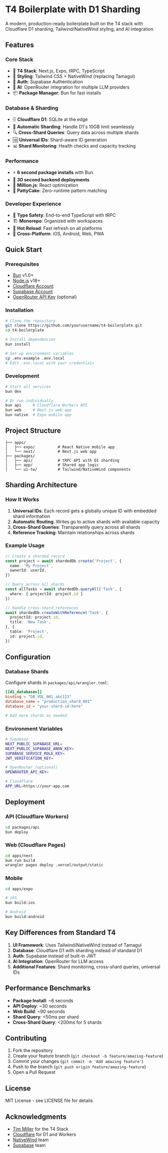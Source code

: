 # T4 Boilerplate with D1 Sharding

A modern, production-ready boilerplate built on the T4 stack with Cloudflare D1 sharding, Tailwind/NativeWind styling, and AI integration.

## Features

### Core Stack
- 🚀 **T4 Stack**: Next.js, Expo, tRPC, TypeScript
- 🎨 **Styling**: Tailwind CSS + NativeWind (replacing Tamagui)
- 🔐 **Auth**: Supabase Authentication
- 🤖 **AI**: OpenRouter integration for multiple LLM providers
- 📦 **Package Manager**: Bun for fast installs

### Database & Sharding
- 🗄️ **Cloudflare D1**: SQLite at the edge
- 🔀 **Automatic Sharding**: Handle D1's 10GB limit seamlessly
- 🔍 **Cross-Shard Queries**: Query data across multiple shards
- 🆔 **Universal IDs**: Shard-aware ID generation
- 📊 **Shard Monitoring**: Health checks and capacity tracking

### Performance
- ⚡ **6 second package installs** with Bun
- 🚅 **30 second backend deployments**
- 🎯 **Million.js**: React optimization
- 🍰 **PattyCake**: Zero-runtime pattern matching

### Developer Experience
- 🔧 **Type Safety**: End-to-end TypeScript with tRPC
- 🏗️ **Monorepo**: Organized with workspaces
- 🔄 **Hot Reload**: Fast refresh on all platforms
- 📱 **Cross-Platform**: iOS, Android, Web, PWA

## Quick Start

### Prerequisites
- [Bun](https://bun.sh) v1.0+
- [Node.js](https://nodejs.org) v18+
- [Cloudflare Account](https://dash.cloudflare.com)
- [Supabase Account](https://supabase.com)
- [OpenRouter API Key](https://openrouter.ai) (optional)

### Installation

```bash
# Clone the repository
git clone https://github.com/yourusername/t4-boilerplate.git
cd t4-boilerplate

# Install dependencies
bun install

# Set up environment variables
cp .env.example .env.local
# Edit .env.local with your credentials
```

### Development

```bash
# Start all services
bun dev

# Or run individually
bun api     # Cloudflare Workers API
bun web     # Next.js web app
bun native  # Expo mobile app
```

## Project Structure

```
├── apps/
│   ├── expo/          # React Native mobile app
│   └── next/          # Next.js web app
├── packages/
│   ├── api/           # tRPC API with D1 sharding
│   ├── app/           # Shared app logic
│   └── ui-tw/         # Tailwind/NativeWind components
```

## Sharding Architecture

### How It Works

1. **Universal IDs**: Each record gets a globally unique ID with embedded shard information
2. **Automatic Routing**: Writes go to active shards with available capacity
3. **Cross-Shard Queries**: Transparently query across all shards
4. **Reference Tracking**: Maintain relationships across shards

### Example Usage

```typescript
// Create a sharded record
const project = await shardedDb.create('Project', {
  name: 'My Project',
  ownerId: userId,
})

// Query across all shards
const allTasks = await shardedDb.queryAll('Task', {
  where: { projectId: project.id }
})

// Handle cross-shard references
await shardedDb.createWithReference('Task', {
  projectId: project.id,
  title: 'New Task',
}, {
  table: 'Project',
  id: project.id,
})
```

## Configuration

### Database Shards

Configure shards in `packages/api/wrangler.toml`:

```toml
[[d1_databases]]
binding = "DB_VOL_001_abc123"
database_name = "production_shard_001"
database_id = "your-shard-id-here"

# Add more shards as needed
```

### Environment Variables

```bash
# Supabase
NEXT_PUBLIC_SUPABASE_URL=
NEXT_PUBLIC_SUPABASE_ANON_KEY=
SUPABASE_SERVICE_ROLE_KEY=
JWT_VERIFICATION_KEY=

# OpenRouter (optional)
OPENROUTER_API_KEY=

# Cloudflare
APP_URL=https://your-app.com
```

## Deployment

### API (Cloudflare Workers)

```bash
cd packages/api
bun deploy
```

### Web (Cloudflare Pages)

```bash
cd apps/next
bun run build
wrangler pages deploy .vercel/output/static
```

### Mobile

```bash
cd apps/expo

# iOS
bun build:ios

# Android
bun build:android
```

## Key Differences from Standard T4

1. **UI Framework**: Uses Tailwind/NativeWind instead of Tamagui
2. **Database**: Cloudflare D1 with sharding instead of standard D1
3. **Auth**: Supabase instead of built-in JWT
4. **AI Integration**: OpenRouter for LLM access
5. **Additional Features**: Shard monitoring, cross-shard queries, universal IDs

## Performance Benchmarks

- **Package Install**: ~6 seconds
- **API Deploy**: ~30 seconds
- **Web Build**: ~90 seconds
- **Shard Query**: <50ms per shard
- **Cross-Shard Query**: <200ms for 5 shards

## Contributing

1. Fork the repository
2. Create your feature branch (`git checkout -b feature/amazing-feature`)
3. Commit your changes (`git commit -m 'Add amazing feature'`)
4. Push to the branch (`git push origin feature/amazing-feature`)
5. Open a Pull Request

## License

MIT License - see LICENSE file for details

## Acknowledgments

- [Tim Miller](https://github.com/timothymiller) for the T4 Stack
- [Cloudflare](https://cloudflare.com) for D1 and Workers
- [NativeWind](https://nativewind.dev) team
- [Supabase](https://supabase.com) team